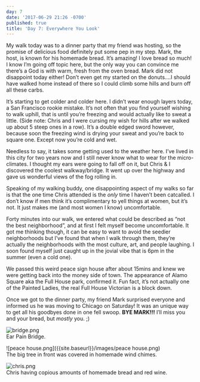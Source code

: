 ```yaml
---
day: 7
date: '2017-06-29 21:26 -0700'
published: true
title: 'Day 7: Everywhere You Look'
---
```

My walk today was to a dinner party that my friend was hosting, so the promise of delicious food definitely put some pep in my step. Mark, the host, is known for his homemade bread. It’s amazing! I love bread so much! I know I’m going off topic here, but the only way you can convince me there’s a God is with warm, fresh from the oven bread. Mark did not disappoint today either! Don’t even get my started on the donuts….I should have walked home instead of there so I could climb some hills and burn off all these carbs.

It’s starting to get colder and colder here. I didn’t wear enough layers today, a San Francisco rookie mistake. It’s not often that you find yourself wishing to walk uphill, that is until you’re freezing and would actually like to sweat a little. (Side note: Chris and I were cursing my wish for hills after we walked up about 5 steep ones in a row). It’s a double edged sword however, because soon the freezing wind is drying your sweat and you’re back to square one. Except now you’re cold and wet. 

Needless to say, it takes some getting used to the weather here. I’ve lived in this city for two years now and I still never know what to wear for the micro-climates. I thought my ears were going to fall off on it, but Chris & I discovered the coolest walkway/bridge. It went up over the highway and gave us wonderful views of the fog rolling in. 

Speaking of my walking buddy, one disappointing aspect of my walks so far is that the one time Chris attended is the _only_ time I haven’t been catcalled. I don’t know if men think it’s complimentary to yell things at women, but it’s not. It just makes me (and most women I know) uncomfortable. 

Forty minutes into our walk, we entered what could be described as “not the best neighborhood”, and at first I felt myself become uncomfortable. It got me thinking though, it can be easy to want to avoid the seedier neighborhoods but I’ve found that when I walk through them, they’re actually the neighborhoods with the most culture, art, and people laughing. I soon found myself just caught up in the jovial vibe that is 6pm in the summer (even a cold one).  

We passed this weird peace sign house after about 15mins and knew we were getting back into the money side of town. The appearance of Alamo Square aka the Full House park, confirmed it. Fun fact, it’s not actually one of the Painted Ladies, the real Full House Victorian is a block down. 

Once we got to the dinner party, my friend Mark surprised everyone and informed us he was moving to Chicago on Saturday! It was an unique way to get all his goodbyes done in one fell swoop. **BYE MARK!!!** I’ll miss you and your bread, but _mostly_ you. ;)

![bridge.png]({{site.baseurl}}/images/bridge.png)  
Ear Pain Bridge.


![peace house.png]({{site.baseurl}}/images/peace house.png)  
The big tree in front was covered in homemade wind chimes.

![chris.png]({{site.baseurl}}/images/chris.png)  
Chris having copious amounts of homemade bread and red wine.
